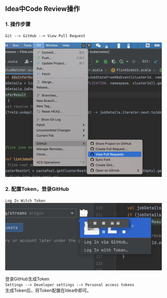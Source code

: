 
## Idea中Code Review操作

### 1. 操作步骤    
`Git --> GitHub --> View Pull Request`  

![codereview01](images/codereview01.jpg)                

### 2. 配置Token，登录GitHub   
`Log In Witch Token`    
![codereview02](images/codereview02.jpg)     

登录GitHub生成Token     
`Settings --> Developer settings --> Personal access tokens`            
生成Token后，将Token配置在Idea中即可。


